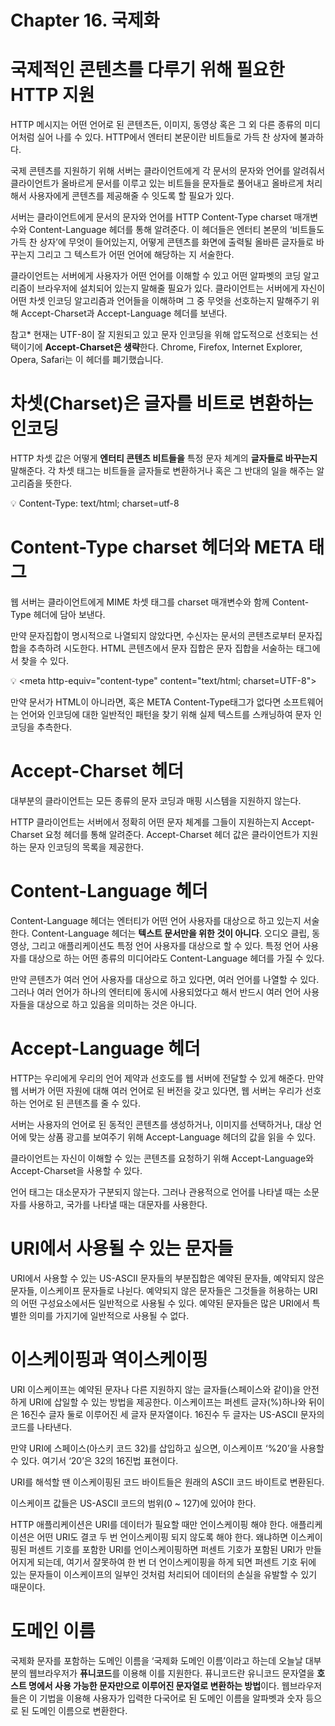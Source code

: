 # Chapter 16. 국제화

# 국제적인 콘텐츠를 다루기 위해 필요한 HTTP 지원

HTTP 메시지는 어떤 언어로 된 콘텐츠든, 이미지, 동영상 혹은 그 외 다른 종류의 미디어처럼 실어 나를 수 있다. HTTP에서 엔터티 본문이란 비트들로 가득 찬 상자에 불과하다.

국제 콘텐츠를 지원하기 위해 서버는 클라이언트에게 각 문서의 문자와 언어를 알려줘서 클라이언트가 올바르게 문서를 이루고 있는 비트들을 문자들로 풀어내고 올바르게 처리해서 사용자에게 콘텐츠를 제공해줄 수 잇도록 할 필요가 있다.

서버는 클라이언트에게 문서의 문자와 언어를 HTTP Content-Type charset 매개변수와
Content-Language 헤더를 통해 알려준다. 이 헤더들은 엔터티 본문의 ‘비트들도 가득 찬 상자’에 무엇이 들어있는지, 어떻게 콘텐츠를 화면에 출력될 올바른 글자들로 바꾸는지 그리고 그 텍스트가 어떤 언어에 해당하는 지 서술한다.

클라이언트는 서버에게 사용자가 어떤 언어를 이해할 수 있고 어떤 알파벳의 코딩 알고리즘이 브라우저에 설치되어 있는지 말해줄 필요가 있다. 클라이언트는 서버에게 자신이 어떤 차셋 인코딩 알고리즘과 언어들을 이해하며 그 중 무엇을 선호하는지 말해주기 위해 Accept-Charset과 Accept-Language 헤더를 보낸다.

참고* 현재는 UTF-8이 잘 지원되고 있고 문자 인코딩을 위해 압도적으로 선호되는 선택이기에 **Accept-Charset은 생략**한다. Chrome, Firefox, Internet Explorer, Opera, Safari는 이 헤더를 폐기했습니다.

# 차셋(Charset)은 글자를 비트로 변환하는 인코딩

HTTP 차셋 값은 어떻게 **엔터티 콘텐츠 비트들을** 특정 문자 체계의 **글자들로 바꾸는지** 말해준다. 각 차셋 태그는 비트들을 글자들로 변환하거나 혹은 그 반대의 일을 해주는 알고리즘을 뜻한다.

<aside>
💡 Content-Type: text/html; charset=utf-8

</aside>

# Content-Type charset 헤더와 META 태그

웹 서버는 클라이언트에게 MIME 차셋 태그를 charset 매개변수와 함께 Content-Type 헤더에 담아 보낸다.

만약 문자집합이 명시적으로 나열되지 않았다면, 수신자는 문서의 콘텐츠로부터 문자집합을 추측하려 시도한다. HTML 콘텐츠에서 문자 집합은 문자 집합을 서술하는 
<META HTTP-EQUIV=”CONTENT-Type”> 태그에서 찾을 수 있다.

<aside>
💡 &lt;meta http-equiv="content-type" content="text/html; charset=UTF-8"&gt;

</aside>

만약 문서가 HTML이 아니라면, 혹은 META Content-Type태그가 없다면 소프트웨어는 언어와 인코딩에 대한 일반적인 패턴을 찾기 위해 실제 텍스트를 스캐닝하여 문자 인코딩을 추측한다.

# Accept-Charset 헤더

대부분의 클라이언트는 모든 종류의 문자 코딩과 매핑 시스템을 지원하지 않는다.

HTTP 클라이언트는 서버에서 정확히 어떤 문자 체계를 그들이 지원하는지 Accept-Charset 요청 헤더를 통해 알려준다. Accept-Charset 헤더 값은 클라이언트가 지원하는 문자 인코딩의 목록을 제공한다.

# Content-Language 헤더

Content-Language 헤더는 엔터티가 어떤 언어 사용자를 대상으로 하고 있는지 서술한다.
Content-Language 헤더는 **텍스트 문서만을 위한 것이 아니다**. 오디오 클립, 동영상, 그리고 애플리케이션도 특정 언어 사용자를 대상으로 할 수 있다. 특정 언어 사용자를 대상으로 하는 어떤 종류의 미디어라도 Content-Language 헤더를 가질 수 있다.

만약 콘텐츠가 여러 언어 사용자를 대상으로 하고 있다면, 여러 언어를 나열할 수 있다. 그러나 여러 언어가 하나의 엔터티에 동시에 사용되었다고 해서 반드시 여러 언어 사용자들을 대상으로 하고 있음을 의미하는 것은 아니다.

# Accept-Language 헤더

HTTP는 우리에게 우리의 언어 제약과 선호도를 웹 서버에 전달할 수 있게 해준다. 만약 웹 서버가 어떤 자원에 대해 여러 언어로 된 버전을 갖고 있다면, 웹 서버는 우리가 선호하는 언어로 된 콘텐츠를 줄 수 있다.

서버는 사용자의 언어로 된 동적인 콘텐츠를 생성하거나, 이미지를 선택하거나, 대상 언어에 맞는 상품 광고를 보여주기 위해 Accept-Language 헤더의 값을 읽을 수 있다.

클라이언트는 자신이 이해할 수 있는 콘텐츠를 요청하기 위해 Accept-Language와 Accept-Charset을 사용할 수 있다.

언어 태그는 대소문자가 구분되지 않는다. 그러나 관용적으로 언어를 나타낼 때는 소문자를 사용하고, 국가를 나타낼 때는 대문자를 사용한다.

# URI에서 사용될 수 있는 문자들

URI에서 사용할 수 있는 US-ASCII 문자들의 부분집합은 예약된 문자들, 예약되지 않은 문자들, 이스케이프 문자들로 나뉜다. 예약되지 않은 문자들은 그것들을 허용하는 URI의 어떤 구성요소에서든 일반적으로 사용될 수 있다. 예약된 문자들은 많은 URI에서 특별한 의미를 가지기에 일반적으로 사용될 수 없다.

# 이스케이핑과 역이스케이핑

URI 이스케이프는 예약된 문자나 다른 지원하지 않는 글자들(스페이스와 같이)을 안전하게 URI에 삽일할 수 있는 방법을 제공한다. 이스케이프는 퍼센트 글자(%)하나와 뒤이은 16진수 글자 둘로 이루어진 세 글자 문자열이다. 16진수 두 글자는 US-ASCII 문자의 코드를 나타낸다.

만약 URI에 스페이스(아스키 코드 32)를 삽입하고 싶으면, 이스케이프 ‘%20’을 사용할 수 있다.
여기서 ‘20’은 32의 16진법 표현이다. 

URI를 해석할 땐 이스케이핑된 코드 바이트들은 원래의 ASCII 코드 바이트로 변환된다.

이스케이프 값들은 US-ASCII 코드의 범위(0 ~ 127)에 있어야 한다.

HTTP 애플리케이션은 URI를 데이터가 필요할 때만 언이스케이핑 해야 한다. 애플리케이션은 어떤 URI도 결코 두 번 언이스케이핑 되지 않도록 해야 한다. 왜냐하면 이스케이핑된 퍼센트 기호를 포함한 URI를 언이스케이핑하면 퍼센트 기호가 포함된 URI가 만들어지게 되는데, 여기서 잘못하여 한 번 더 언이스케이핑을 하게 되면 퍼센트 기호 뒤에 있는 문자들이 이스케이프의 일부인 것처럼 처리되어 데이터의 손실을 유발할 수 있기 때문이다.

# 도메인 이름

국제화 문자를 포함하는 도메인 이름을 ‘국제화 도메인 이름’이라고 하는데 오늘날 대부분의 웹브라우저가 **퓨니코드**를 이용해 이를 지원한다. 퓨니코드란 유니코드 문자열을 **호스트 명에서 사용 가능한 문자만으로 이루어진 문자열로 변환하는 방법**이다. 웹브라우저들은 이 기법을 이용해 사용자가 입력한 다국어로 된 도메인 이름을 알파벳과 숫자 등으로 된 도메인 이름으로 변환한다.
